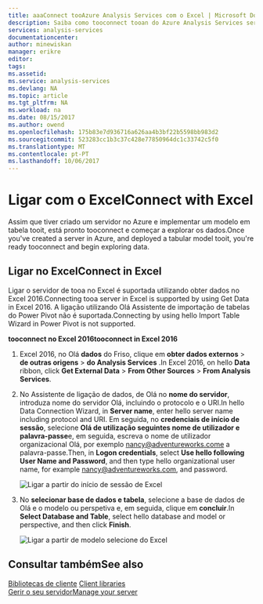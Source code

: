 ```yaml
---
title: aaaConnect tooAzure Analysis Services com o Excel | Microsoft Docs
description: Saiba como tooconnect tooan do Azure Analysis Services server utilizando o Excel.
services: analysis-services
documentationcenter: 
author: minewiskan
manager: erikre
editor: 
tags: 
ms.assetid: 
ms.service: analysis-services
ms.devlang: NA
ms.topic: article
ms.tgt_pltfrm: NA
ms.workload: na
ms.date: 08/15/2017
ms.author: owend
ms.openlocfilehash: 175b83e7d936716a626aa4b3bf22b5598bb983d2
ms.sourcegitcommit: 523283cc1b3c37c428e77850964dc1c33742c5f0
ms.translationtype: MT
ms.contentlocale: pt-PT
ms.lasthandoff: 10/06/2017
---
```

# <a name="connect-with-excel"></a><span data-ttu-id="8636c-103">Ligar com o Excel</span><span class="sxs-lookup"><span data-stu-id="8636c-103">Connect with Excel</span></span>

<span data-ttu-id="8636c-104">Assim que tiver criado um servidor no Azure e implementar um modelo em tabela tooit, está pronto tooconnect e começar a explorar os dados.</span><span class="sxs-lookup"><span data-stu-id="8636c-104">Once you've created a server in Azure, and deployed a tabular model tooit, you're ready tooconnect and begin exploring data.</span></span>


## <a name="connect-in-excel"></a><span data-ttu-id="8636c-105">Ligar no Excel</span><span class="sxs-lookup"><span data-stu-id="8636c-105">Connect in Excel</span></span>

<span data-ttu-id="8636c-106">Ligar o servidor de tooa no Excel é suportada utilizando obter dados no Excel 2016.</span><span class="sxs-lookup"><span data-stu-id="8636c-106">Connecting tooa server in Excel is supported by using Get Data in Excel 2016.</span></span> <span data-ttu-id="8636c-107">A ligação utilizando Olá Assistente de importação de tabelas do Power Pivot não é suportada.</span><span class="sxs-lookup"><span data-stu-id="8636c-107">Connecting by using hello Import Table Wizard in Power Pivot is not supported.</span></span> 

<span data-ttu-id="8636c-108">**tooconnect no Excel 2016**</span><span class="sxs-lookup"><span data-stu-id="8636c-108">**tooconnect in Excel 2016**</span></span>

1. <span data-ttu-id="8636c-109">Excel 2016, no Olá **dados** do Friso, clique em **obter dados externos** > **de outras origens** > **do Analysis Services** .</span><span class="sxs-lookup"><span data-stu-id="8636c-109">In Excel 2016, on hello **Data** ribbon, click **Get External Data** > **From Other Sources** > **From Analysis Services**.</span></span>

2. <span data-ttu-id="8636c-110">No Assistente de ligação de dados, de Olá no **nome do servidor**, introduza nome do servidor Olá, incluindo o protocolo e o URI.</span><span class="sxs-lookup"><span data-stu-id="8636c-110">In hello Data Connection Wizard, in **Server name**, enter hello server name including protocol and URI.</span></span> <span data-ttu-id="8636c-111">Em seguida, no **credenciais de início de sessão**, selecione **Olá de utilização seguintes nome de utilizador e palavra-passe**e, em seguida, escreva o nome de utilizador organizacional Olá, por exemplo nancy@adventureworks.come a palavra-passe.</span><span class="sxs-lookup"><span data-stu-id="8636c-111">Then, in **Logon credentials**, select **Use hello following User Name and Password**, and then type hello organizational user name, for example nancy@adventureworks.com, and password.</span></span>

    ![Ligar a partir do início de sessão de Excel](./media/analysis-services-connect-excel/aas-connect-excel-logon.png)

3. <span data-ttu-id="8636c-113">No **selecionar base de dados e tabela**, selecione a base de dados de Olá e o modelo ou perspetiva e, em seguida, clique em **concluir**.</span><span class="sxs-lookup"><span data-stu-id="8636c-113">In **Select Database and Table**, select hello database and model or perspective, and then click **Finish**.</span></span>
   
    ![Ligar a partir de modelo selecione do Excel](./media/analysis-services-connect-excel/aas-connect-excel-select.png)


## <a name="see-also"></a><span data-ttu-id="8636c-115">Consultar também</span><span class="sxs-lookup"><span data-stu-id="8636c-115">See also</span></span>
<span data-ttu-id="8636c-116">[Bibliotecas de cliente](analysis-services-data-providers.md) </span><span class="sxs-lookup"><span data-stu-id="8636c-116">[Client libraries](analysis-services-data-providers.md) </span></span>  
[<span data-ttu-id="8636c-117">Gerir o seu servidor</span><span class="sxs-lookup"><span data-stu-id="8636c-117">Manage your server</span></span>](analysis-services-manage.md)     


